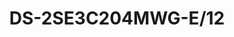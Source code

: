 ---
id: 2
title: "DS-2SE3C204MWG-E/12"
subTitle: "TandemVu 2MP+2MP 4X POE PTZ Network Camera"
category: "Network Products"
imgCard: "/src/assets/images/ptzcamera/DS-2SE3C204MWG-E12/DS-2SE3C204MWG-E12-1.png"
imgAlt: "DS-2SE3C204MWG-E/12"
thumbnails: [
  "/src/assets/images/ptzcamera/DS-2SE3C204MWG-E12/DS-2SE3C204MWG-E12-1.png"
]
features: [
  "2 MP resolution for high-quality imaging",
  "Powered-by-DarkFighter technology for superior low-light performance",
  "4× optical zoom and 16× digital zoom for detailed area coverage",
  "Supports WDR, HLC, BLC, 3D DNR, defog, and regional exposure/focus",
  "12V DC & PoE+ support for flexible installation",
  "Human and vehicle detection for enhanced security",
]
specifications: {
  camera: {
    Image_Sensor: "[Bullet channel]: 1/2.8\" Progressive Scan CMOS; [PTZ channel]: 1/2.8\" progressive scan CMOS",
    Min_Illumination: "[Bullet channel]: Color: 0.03 Lux @ (F2.0, AGC ON), B/W: 0.01 Lux @ (F2.0, AGC ON), 0 Lux with IR; [PTZ channel]: Color: 0.01 Lux @ (F1.5, AGC ON), B/W: 0.005Lux @ (F1.5, AGC ON), 0 Lux with IR",
    Shutter_Speed: "1 s to 1/30,000 s",
    Slow_Shutter: "Yes",
    Day_Night: "ICR",
    Zoom: "[PTZ channel] 4 × optical, 16 × digital",
    Max_Resolution: "[Bullet channel] 1920 × 1080, [PTZ channel] 1920 × 1080"
  },
  lens: {
    Focus: "Auto, Manual, Semi-auto",
    Focal_Length: "[Bullet channel]: 2.8 mm; [PTZ channel]: 2.8 to 12 mm, 4 × optical",
    Zoom_Speed: "[PTZ channel]: approx. 3.3 s",
    FOV: "[Bullet channel] Horizontal: 104.9°, Vertical: 57.9°, Diagonal: 122.8°; [PTZ channel] Horizontal: 92° to 33°, Vertical: 49° to 18.2°, Diagonal: 104° to 37.7°",
    Aperture: "[Bullet channel] F2.0, [PTZ channel] F1.5 to F2.9"
  },
  video: {
    Region_of_Interest: "1 fixed region for main stream",
    Main_Stream: "Bullet_Channel: 50 Hz: 25 fps (640 × 480, 640 × 360), 60 Hz: 30 fps (640 × 480, 640 × 360);
                   PTZ_Channel: 50 Hz: 25 fps (640 × 480, 640 × 360), 60 Hz: 30 fps (640 × 480, 640 × 360)",
    Sub_Stream: "Bullet_Channel: 50 Hz: 25 fps (1920 × 1080, 1280 × 720), 60 Hz: 30 fps (1920 × 1080, 1280 × 720);
                  PTZ_Channel: 50 Hz: 25 fps (1920 × 1080, 1280 × 720), 60 Hz: 30 fps (1920 × 1080, 1280 × 720)",
    Third_Stream: "Bullet_Channel: 50 Hz: 25 fps (1280 × 720, 640 × 480, 640 × 360), 60 Hz: 30 fps (1280 × 720, 640 × 480, 640 × 360);
                    PTZ_Channel: 50 Hz: 25 fps (1280 × 720, 640 × 480, 640 × 360), 60 Hz: 30 fps (1280 × 720, 640 × 480, 640 × 360)",
    Video_Compression: "H.265, H.264, MJPEG",
    Video_Bit_Rate: "32 kbps to 16,384 kbps",
    H264_Type: "Main Profile, Baseline Profile, High Profile",
    H265_Type: "Main Profile",
    Scalable_Video_Coding: "Yes"
  },
  audio: {
    Audio_Compression: "G.711, G.722.1, G.726, MP2L2, PCM, MP3, AAC",
    Audio_Bit_Rate: "MP2L2: 32-160 kbps; AAC: 16, 32, 64 kbps; MP3: 8-160 kbps",
    Audio_Sampling_Rate: "MP2L2: 16 kHz, AAC-LC: 16 kHz, PCM: 8 kHz, 16 kHz, MP3: 8 kHz, 16 kHz",
    Environment_Noise_Filtering: "Yes"
  }
}
---